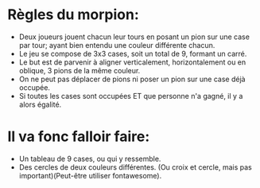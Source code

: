 # Règles du morpion:
- Deux joueurs jouent chacun leur tours en posant un pion sur une case par tour; ayant bien entendu une couleur différente chacun.
- Le jeu se compose de 3x3 cases, soit un total de 9, formant un carré.
- Le but est de parvenir à aligner verticalement, horizontalement ou en oblique, 3 pions de la même couleur.
- On ne peut pas déplacer de pions ni poser un pion sur une case déjà occupée.
- Si toutes les cases sont occupées ET que personne n'a gagné, il y a alors égalité.


# Il va fonc falloir faire:

- Un tableau de 9 cases, ou qui y ressemble.
- Des cercles de deux couleurs différentes. (Ou croix et cercle, mais pas important)(Peut-être utiliser fontawesome).

